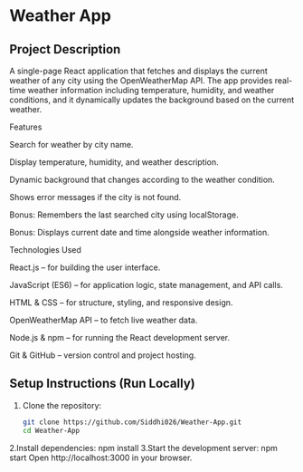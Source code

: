 # Weather App

## Project Description
A single-page React application that fetches and displays the current weather of any city using the OpenWeatherMap API. The app provides real-time weather information including temperature, humidity, and weather conditions, and it dynamically updates the background based on the current weather.

Features

Search for weather by city name.

Display temperature, humidity, and weather description.

Dynamic background that changes according to the weather condition.

Shows error messages if the city is not found.

Bonus: Remembers the last searched city using localStorage.

Bonus: Displays current date and time alongside weather information.

Technologies Used

React.js – for building the user interface.

JavaScript (ES6) – for application logic, state management, and API calls.

HTML & CSS – for structure, styling, and responsive design.

OpenWeatherMap API – to fetch live weather data.

Node.js & npm – for running the React development server.

Git & GitHub – version control and project hosting.

## Setup Instructions (Run Locally)
1. Clone the repository:
   ```bash
   git clone https://github.com/Siddhi026/Weather-App.git
   cd Weather-App
2.Install dependencies:
   npm install
3.Start the development server:
   npm start
   Open http://localhost:3000 in your browser.   
